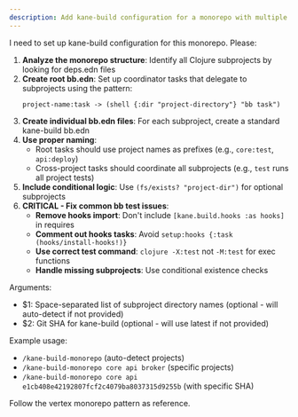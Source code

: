 ```yaml
---
description: Add kane-build configuration for a monorepo with multiple Clojure projects
---
```


I need to set up kane-build configuration for this monorepo. Please:

1. **Analyze the monorepo structure**: Identify all Clojure subprojects by looking for deps.edn files
2. **Create root bb.edn**: Set up coordinator tasks that delegate to subprojects using the pattern:
   ```
   project-name:task -> (shell {:dir "project-directory"} "bb task")
   ```
3. **Create individual bb.edn files**: For each subproject, create a standard kane-build bb.edn
4. **Use proper naming**: 
   - Root tasks should use project names as prefixes (e.g., `core:test`, `api:deploy`)
   - Cross-project tasks should coordinate all subprojects (e.g., `test` runs all project tests)
5. **Include conditional logic**: Use `(fs/exists? "project-dir")` for optional subprojects
6. **CRITICAL - Fix common bb test issues**:
   - **Remove hooks import**: Don't include `[kane.build.hooks :as hooks]` in requires
   - **Comment out hooks tasks**: Avoid `setup:hooks {:task (hooks/install-hooks!)}`
   - **Use correct test command**: `clojure -X:test` not `-M:test` for exec functions
   - **Handle missing subprojects**: Use conditional existence checks

Arguments:
- $1: Space-separated list of subproject directory names (optional - will auto-detect if not provided)
- $2: Git SHA for kane-build (optional - will use latest if not provided)

Example usage: 
- `/kane-build-monorepo` (auto-detect projects)
- `/kane-build-monorepo core api broker` (specific projects)
- `/kane-build-monorepo core api e1cb408e42192807fcf2c4079ba8037315d9255b` (with specific SHA)

Follow the vertex monorepo pattern as reference.